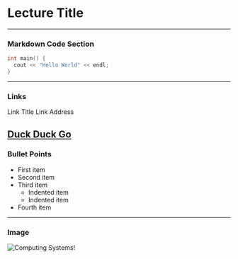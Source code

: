 # Lecture Title
---

### Markdown Code Section

```c++
int main() {
  cout << "Hello World" << endl;
}
```
---
### Links

Link Title        Link Address

[Duck Duck Go](https://duckduckgo.com)
---
### Bullet Points
<ul>
  <li>First item</li>
  <li>Second item</li>
  <li>Third item
    <ul>
      <li>Indented item</li>
      <li>Indented item</li>
    </ul>
  </li>
  <li>Fourth item</li>
</ul>

---

### Image

![Computing Systems!](https://i0.wp.com/www.dedicatedcomputing.com/wp-content/uploads/Untitled-design-92-1.png?resize=409%2C457)



